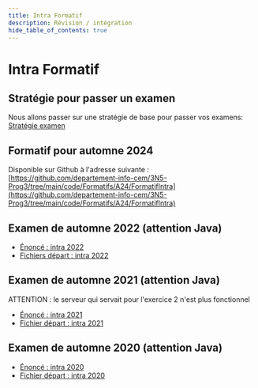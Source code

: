 ```yaml
---
title: Intra Formatif
description: Révision / intégration
hide_table_of_contents: true
---
```


# Intra Formatif

## Stratégie pour passer un examen

Nous allons passer sur une stratégie de base pour passer vos examens: [Stratégie examen](revision)

## Formatif pour automne 2024

Disponible sur Github à l'adresse suivante : [https://github.com/departement-info-cem/3N5-Prog3/tree/main/code/Formatifs/A24/FormatifIntra](https://github.com/departement-info-cem/3N5-Prog3/tree/main/code/Formatifs/A24/FormatifIntra)

## Examen de automne 2022 (attention Java)

- [Énoncé : intra 2022](@site/static/file/intra2022/ExamenA22.docx)
- [Fichiers départ : intra 2022](@site/static/file/intra2022/ExamenA22.zip)

## Examen de automne 2021 (attention Java)

ATTENTION : le serveur qui servait pour l'exercice 2 n'est plus fonctionnel

- [Énoncé : intra 2021](@site/static/file/intra2021/ExamenA21.docx)
- [Fichier départ : intra 2021](@site/static/file/intra2021/ExamenA21.zip)

## Examen de automne 2020 (attention Java)

- [Énoncé : intra 2020](@site/static/file/intra2020/ExamenA20.docx)
- [Fichier départ : intra 2020](@site/static/file/intra2020/ExamenA20.zip)
